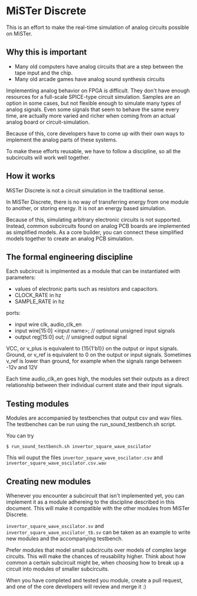 # MiSTer Discrete

This is an effort to make the real-time simulation of analog circuits possible on MiSTer.
## Why this is important

* Many old computers have analog circuits that are a step between the tape input and the chip.
* Many old arcade games have analog sound synthesis circuits
  
Implementing analog behavior on FPGA is difficult. They don't have enough resources for a full-scale SPICE-type circuit simulation.
Samples are an option in some cases, but not flexible enough to simulate many types of analog signals. Even some signals that seem to behave the same every time, are actually more varied and richer when coming from an actual analog board or circuit-simulation.

Because of this, core developers have to come up with their own ways to implement the analog parts of these systems.

To make these efforts reusable, we have to follow a discipline, so all the subcircuits will work well together. 

## How it works

MiSTer Discrete is not a circuit simulation in the traditional sense.

In MiSTer Discrete, there is no way of transferring energy from one module to another,
or storing energy. It is not an energy based simulation.

Because of this, simulating arbitrary electronic circuits is not supported.
Instead, common subcircuits found on analog PCB boards are implemented as simplified models.
As a core builder, you can connect these simplified models together to create an analog PCB simulation.

## The formal engineering discipline

Each subcircuit is implmented as a module that can be instantiated with parameters:
* values of electronic parts such as resistors and capacitors.
* CLOCK_RATE in hz
* SAMPLE_RATE in hz
  
ports:
* input wire clk, audio_clk_en
* input wire[15:0] \<input name\>; // optinonal unsigned input signals
* output reg[15:0] out; // unsigned output signal

VCC, or v_plus is equivalent to {15{1'b1}} on the output or input signals.
Ground, or v_ref is equivalent to 0 on the output or input signals.
Sometimes v_ref is lower than ground, for example when the signals range between -12v and 12V

Each time audio_clk_en goes high, the modules set their outputs as a direct relationship between their individual current state and their input signals.

## Testing modules

Modules are accompanied by testbenches that output csv and wav files.
The testbenches can be run using the run_sound_testbench.sh script.

You can try
```
$ run_sound_testbench.sh invertor_square_wave_oscilator
```

This wil ouput the files `invertor_square_wave_oscilator.csv` and `invertor_square_wave_oscilator.csv.wav`

## Creating new modules

Whenever you encounter a subcircuit that isn't implemented yet, you can implement it as a module adhereing to the discipline described in this document. This will make it compatible with the other modules from MiSTer Discrete.

`invertor_square_wave_oscilator.sv` and `invertor_square_wave_oscilator_tb.sv` can be taken as an example to write new modules and the accompanying testbench.

Prefer modules that model small subcircuits over models of complex large circuits.
This will make the chances of reusability higher.
Think about how common a certain subcircuit might be, when choosing how to break up a circuit into modules of smaller subcircuits.

When you have completed and tested you module, create a pull request, and one of the core developers will review and merge it :)
